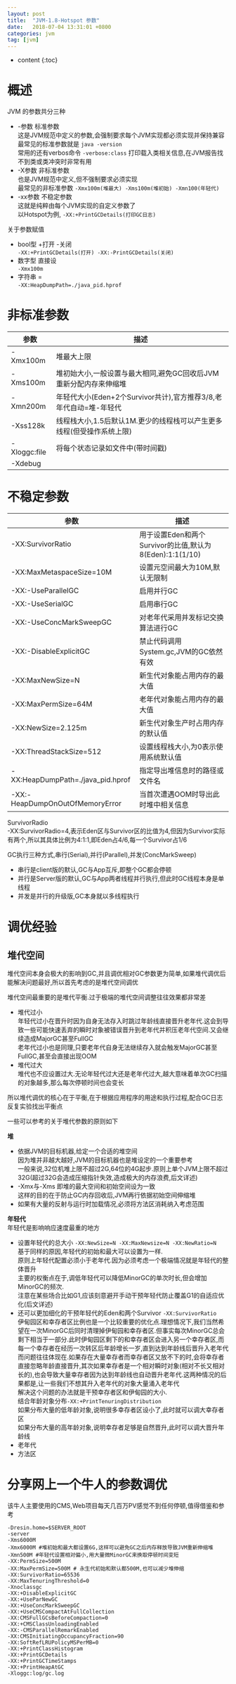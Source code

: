 ```yaml
---
layout: post
title:  "JVM-1.8-Hotspot 参数"
date:   2018-07-04 13:31:01 +0800
categories: jvm
tag: [jvm]
---
```


* content
{:toc}


# 概述    

JVM 的参数共分三种  
* -参数 标准参数  
这是JVM规范中定义的参数,会强制要求每个JVM实现都必须实现并保持兼容  
最常见的标准参数就是 `java -version`  
常用的还有verbos命令 `-verbose:class` 打印载入类相关信息,在JVM报告找不到类或类冲突时非常有用  
* -X参数 非标准参数  
也是JVM规范中定义,但不强制要求必须实现  
最常见的非标准参数 `-Xmx100m(堆最大) -Xms100m(堆初始) -Xmn100(年轻代)`  
* -xx参数 不稳定参数  
这就是纯粹由每个JVM实现的自定义参数了  
以Hotspot为例, `-XX:+PrintGCDetails(打印GC日志)`  

关于参数赋值  

* bool型  +打开 -关闭  
`-XX:+PrintGCDetails(打开) -XX:-PrintGCDetails(关闭)`  
* 数字型 直接设  
`-Xmx100m`  
* 字符串 =  
`-XX:HeapDumpPath=./java_pid.hprof`  

# 非标准参数  

|参数|描述|
|---|---|
|-Xmx100m|堆最大上限|
|-Xms100m|堆初始大小,一般设置与最大相同,避免GC回收后JVM重新分配内存来伸缩堆|
|-Xmn200m|年轻代大小(Eden+2个Survivor共计),官方推荐3/8,老年代自动=堆-年轻代|
|-Xss128k|线程栈大小,1.5后默认1M.更少的线程栈可以产生更多线程(但受操作系统上限)|
|-Xloggc:file|将每个状态记录如文件中(带时间戳)|
|-Xdebug||

# 不稳定参数   

|参数|描述|
|---|---|
|-XX:SurvivorRatio|用于设置Eden和两个Survivor的比值,默认为8(Eden):1:1(1/10)|
|-XX:MaxMetaspaceSize=10M|设置元空间最大为10M,默认无限制|
|-XX:-UseParallelGC|启用并行GC|
|-XX:-UseSerialGC|启用串行GC|
|-XX:-UseConcMarkSweepGC|对老年代采用并发标记交换算法进行GC|
|-XX:-DisableExplicitGC|禁止代码调用System.gc,JVM的GC依然有效|
|-XX:MaxNewSize=N|新生代对象能占用内存的最大值|
|-XX:MaxPermSize=64M|老年代对象能占用内存的最大值|
|-XX:NewSize=2.125m|新生代对象生产时占用内存的默认值|
|-XX:ThreadStackSize=512|设置线程栈大小,为0表示使用系统默认值|
|-XX:HeapDumpPath=./java_pid<pid>.hprof|指定导出堆信息时的路径或文件名|
|-XX:-HeapDumpOnOutOfMemoryError|当首次遭遇OOM时导出此时堆中相关信息|

SurvivorRadio  
-XX:SurvivorRadio=4,表示Eden区与Survivor区的比值为4,但因为Survivor实际有两个,所以其具体比例为4:1:1,即Eden占4/6,每一个Survivor占1/6  

GC执行三种方式,串行(Serial),并行(Parallel),并发(ConcMarkSweep)  
* 串行是client版的默认,GC与App互斥,即整个GC都会停顿  
* 并行是Server版的默认,GC与App两者线程并行执行,但此时GC线程本身是单线程  
* 并发是并行的升级版,GC本身就以多线程执行  

# 调优经验   

## 堆代空间  

堆代空间本身会极大的影响到GC,并且调优相对GC参数更为简单,如果堆代调优后能解决问题最好,所以首先考虑的是堆代空间调优  

堆代空间最重要的是堆代平衡.过于极端的堆代空间调整往往效果都非常差  
* 堆代过小   
年轻代过小在晋升时因为自身无法存入时跳过年龄线直接晋升老年代.这会到导致一些可能快速丢弃的瞬时对象被错误晋升到老年代并积压老年代空间.又会继续造成MajorGC甚至FullGC   
老年代过小也是同理,只要老年代自身无法继续存入就会触发MajorGC甚至FullGC,甚至会直接出现OOM  
* 堆代过大   
堆代也不应设置过大.无论年轻代过大还是老年代过大,越大意味着单次GC扫描的对象越多,那么每次停顿时间也会变长  

所以堆代调优的核心在于平衡,在于根据应用程序的用途和执行过程,配合GC日志反复实验找出平衡点   

一些可以参考的关于堆代参数的原则如下  

**堆**  

* 依据JVM的目标机器,给定一个合适的堆空间  
因为堆并非越大越好,JVM的目标机器也是堆设定的一个重要参考   
一般来说,32位机堆上限不超过2G,64位的4G起步.原则上单个JVM上限不超过32G(超过32G会造成压缩指针失效,造成极大的内存浪费,后文详述)  
* -Xmx与-Xms 即堆的最大空间和初始空间设为一致  
这样的目的在于防止GC内存回收后,JVM再行依据初始空间伸缩堆   
*  如果有大量的反射与运行时加载情况,必须将方法区消耗纳入考虑范围  

**年轻代**  
年轻代是影响响应速度最重的地方  
* 设置年轻代的总大小 `-XX:NewSize=N -XX:MaxNewsize=N -XX:NewRatio=N`  
基于同样的原因,年轻代的初始和最大可以设置为一样.   
原则上年轻代配置必须小于老年代.因为必须考虑一个极端情况就是年轻代的整体晋升   
主要的权衡点在于,调低年轻代可以降低MinorGC的单次时长,但会增加MinorGC的频次.  
注意在某些场合比如G1,应该刻意避开手动干预年轻代防止覆盖G1的自适应优化(后文详述)  
* 还可以更加细化的干预年轻代的Eden和两个Survivor  `-XX:SurvivorRatio`   
伊甸园区和幸存者区比例也是一个比较重要的优化点.理想情况下,我们当然希望在一次MinorGC后同时清理掉伊甸园和幸存者区.但事实每次MinorGC总会剩下相当于一部分.此时伊甸园区剩下的和幸存者区会进入另一个幸存者区,而每一个幸存者在经历一次转区后年龄增长一岁,直到达到年龄线后晋升入老年代   
而问题往往体现在.如果存在大量幸存者而幸存者区又放不下的时,会将幸存者直接忽略年龄直接晋升,其次如果幸存者是一个相对瞬时对象(相对不长又相对长的),也会导致大量幸存者因为达到年龄线也自动晋升老年代.这两种情况的后果都是,让一些我们不想其升入老年代的对象大量涌入老年代  
解决这个问题的办法就是干预幸存者区和伊甸园的大小.  
结合年龄对象分布`-XX:+PrintTenuringDistribution`  
如果分布大量的低年龄对象,说明很多幸存者区设小了,此时就可以调大幸存者区   
如果分布大量的高年龄对象,说明幸存者足够是自然晋升,此时可以调大晋升年龄线  
* 老年代  
* 方法区  
  


# 分享网上一个牛人的参数调优  

该牛人主要使用的CMS,Web项目每天几百万PV感觉不到任何停顿,值得借鉴和参考  

```shell
-Dresin.home=$SERVER_ROOT
-server
-Xms6000M  
-Xmx6000M #堆初始和最大都设置6G,这样可以避免GC之后内存释放导致JVM重新伸缩堆
-Xmn500M #年轻代设置相对偏小,用大量微MinorGC来换取停顿时间变短
-XX:PermSize=500M  
-XX:MaxPermSize=500M # 永生代初始和默认都500M,也可以减少堆伸缩
-XX:SurvivorRatio=65536
-XX:MaxTenuringThreshold=0
-Xnoclassgc
-XX:+DisableExplicitGC
-XX:+UseParNewGC
-XX:+UseConcMarkSweepGC
-XX:+UseCMSCompactAtFullCollection
-XX:CMSFullGCsBeforeCompaction=0
-XX:+CMSClassUnloadingEnabled
-XX:-CMSParallelRemarkEnabled
-XX:CMSInitiatingOccupancyFraction=90
-XX:SoftRefLRUPolicyMSPerMB=0
-XX:+PrintClassHistogram
-XX:+PrintGCDetails
-XX:+PrintGCTimeStamps
-XX:+PrintHeapAtGC
-Xloggc:log/gc.log
```

